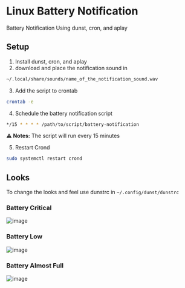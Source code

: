# Linux Battery Notification
Battery Notification Using dunst, cron, and aplay

## Setup 
1. Install dunst, cron, and aplay
2. download and place the notification sound in
```bash
~/.local/share/sounds/name_of_the_notification_sound.wav
```
3. Add the script to crontab
```bash
crontab -e
```
4. Schedule the battery notification script
```bash
*/15 * * * * /path/to/script/battery-notification
```
**⚠️ Notes:** The script will run every 15 minutes

5. Restart Crond
```bash
sudo systemctl restart crond
```

## Looks
To change the looks and feel use dunstrc in `~/.config/dunst/dunstrc`
### Battery Critical
![image](https://github.com/user-attachments/assets/aca1fd92-7bd4-4d52-9e35-9e23592d0ddc)

### Battery Low
![image](https://github.com/user-attachments/assets/d9874762-81f3-4d43-97bd-8b6489f9c8d5)

### Battery Almost Full
![image](https://github.com/user-attachments/assets/2f6d9233-e220-49d0-af28-3f22c9d69a6c)

